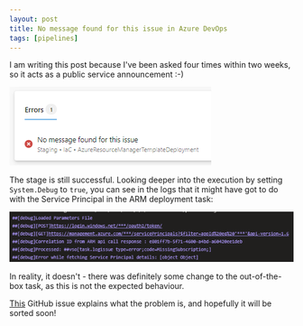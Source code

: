 ```yaml
---
layout: post
title: No message found for this issue in Azure DevOps
tags: [pipelines]
---
```

I am writing this post because I've been asked four times within two weeks, so it acts as a public service announcement :-)

![](/images/posts/2020-11-10_17-02-54.png)

The stage is still successful. Looking deeper into the execution by setting ```System.Debug``` to ```true```, you can see in the logs that it might have got to do with the Service Principal in the ARM deployment task:

![](/images/posts/2020-11-10_17-07-15.png)

In reality, it doesn't - there was definitely some change to the out-of-the-box task, as this is not the expected behaviour.  

[This](https://github.com/microsoft/azure-pipelines-tasks/issues/13797) GitHub issue explains what the problem is, and hopefully it will be sorted soon!